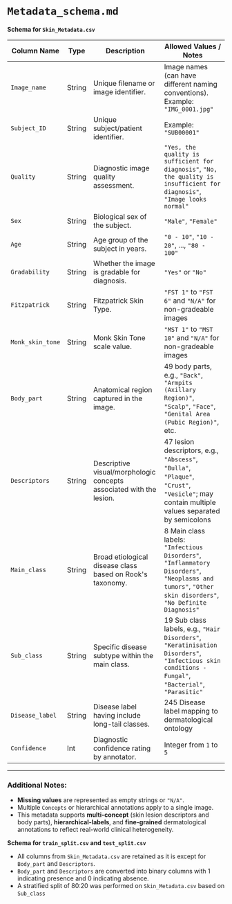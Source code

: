 
# `Metadata_schema.md`
**Schema for `Skin_Metadata.csv`**

| Column Name                       |    Type         |    Description                                                                                  |    Allowed Values / Notes                                                                                                                                         |
|-----------------------------------|--------------|----------------------------------------------------------------------------------------------|---------------------------------------------------------------------------------------------------------------------------------------------------------------|
| `Image_name`                      |    String       |    Unique filename or image identifier.                                                        |     Image names (can have different naming conventions). Example: `"IMG_0001.jpg"`                                                                                                                                       |
| `Subject_ID`                      |    String       |    Unique subject/patient identifier.                                                          |     Example: `"SUB00001"`                                                                                                    |
| `Quality`                         |    String       |    Diagnostic image quality assessment.                                                        |     `"Yes, the quality is sufficient for diagnosis"`, `"No, the quality is insufficient for diagnosis"`, `"Image looks normal"`                                   |
| `Sex`                             |    String       |    Biological sex of the subject.                                                              |     `"Male"`, `"Female"`                                                                                                                           |
| `Age`                             |    String       |    Age group of the subject in years.                                                          |     `"0 - 10"`, `"10 - 20"`, ..., `"80 - 100"`                                                                                                                     |
| `Gradability`                     |    String       |    Whether the image is gradable for diagnosis.                                                |     `"Yes"` or `"No"`                                                                                                              |
| `Fitzpatrick`                     |    String       |    Fitzpatrick Skin Type.                                                                      |     `"FST 1"` to `"FST 6"` and `"N/A"` for non-gradeable images                                                                                                                                        |
| `Monk_skin_tone`                  |    String       |    Monk Skin Tone scale value.                                                                 |     `"MST 1"` to `"MST 10"`  and `"N/A"` for non-gradeable images                                                                                                                    |
| `Body_part`                       |    String       |    Anatomical region captured in the image.                                                    |     49 body parts, e.g., `"Back"`, `"Armpits (Axillary Region)"`, `"Scalp"`, `"Face"`, `"Genital Area (Pubic Region)"`, etc.                                     |
| `Descriptors`                        |    String       |    Descriptive visual/morphologic concepts associated with the lesion.                      |     47 lesion descriptors, e.g., `"Abscess"`, `"Bulla"`, `"Plaque"`, `"Crust"`, `"Vesicle"`; may contain multiple values separated by semicolons                                          |
| `Main_class` |    String     |    Broad etiological disease class based on Rook's taxonomy.                                   |     8 Main class labels: `"Infectious Disorders"`, `"Inflammatory Disorders"`, `"Neoplasms and tumors"`, `"Other skin disorders"`, `"No Definite Diagnosis"`                          |
| `Sub_class`                       |    String       |    Specific disease subtype within the main class.                                             |     19 Sub class labels, e.g., `"Hair Disorders"`, `"Keratinisation Disorders"`, `"Infectious skin conditions - Fungal"`, `"Bacterial"`, `"Parasitic"`                                  |
| `Disease_label`                   |    String       |    Disease label having include long-tail classes.                                             |     245 Disease label mapping to dermatological ontology                                                               |
| `Confidence`                      |    Int          |    Diagnostic confidence rating by annotator.                                                  |     Integer from `1` to `5`                                                                                                                                         |
---

### Additional Notes:

- **Missing values** are represented as empty strings or `"N/A"`.
- Multiple `Concepts` or hierarchical annotations apply to a single image.
- This metadata supports **multi-concept** (skin lesion descriptors and body parts), **hierarchical-labels**, and **fine-grained** dermatological annotations to reflect real-world clinical heterogeneity.


**Schema for `train_split.csv` and `test_split.csv`**

- All columns from `Skin_Metadata.csv` are retained as it is except for `Body_part` and `Descriptors`.
- `Body_part` and `Descriptors` are converted into binary columns with 1 indicating presence and 0 indicating absence.
- A stratified split of 80:20 was performed on `Skin_Metadata.csv` based on `Sub_class`
